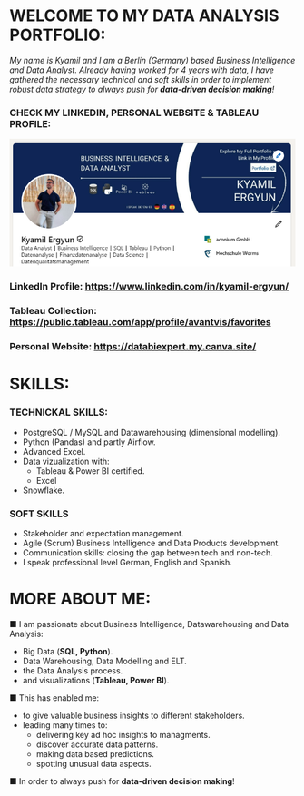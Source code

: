 # WELCOME TO MY DATA ANALYSIS PORTFOLIO:

*My name is Kyamil and I am a Berlin (Germany) based Business Intelligence and Data Analyst.
Already having worked for 4 years with data, I have gathered the necessary technical and soft skills
in order to implement robust data strategy to always push for **data-driven decision making**!*

### CHECK MY LINKEDIN, PERSONAL WEBSITE & TABLEAU PROFILE:

![Alt text](./.assets/image.png)

### LinkedIn Profile: https://www.linkedin.com/in/kyamil-ergyun/
### Tableau Collection: https://public.tableau.com/app/profile/avantvis/favorites
### Personal Website: https://databiexpert.my.canva.site/

# SKILLS:

### TECHNICKAL SKILLS:

- PostgreSQL / MySQL and Datawarehousing (dimensional modelling).
- Python (Pandas) and partly Airflow.
- Advanced Excel.
- Data vizualization with:
    - Tableau & Power BI certified.
    - Excel 
- Snowflake.

### SOFT SKILLS

- Stakeholder and expectation management.
- Agile (Scrum) Business Intelligence and Data Products development.
- Communication skills: closing the gap between tech and non-tech.
- I speak professional level German, English and Spanish.


# MORE ABOUT ME:

■ I am passionate about Business Intelligence, Datawarehousing and Data Analysis:
- Big Data (**SQL, Python**).
- Data Warehousing, Data Modelling and ELT.
- the Data Analysis process.
- and visualizations (**Tableau, Power BI**).

■ This has enabled me:
- to give valuable business insights to different stakeholders.
- leading many times to:
    - delivering key ad hoc insights to managments.
    - discover accurate data patterns.
    - making data based predictions.
    - spotting unusual data aspects.

■ In order to always push for **data-driven decision making**!
